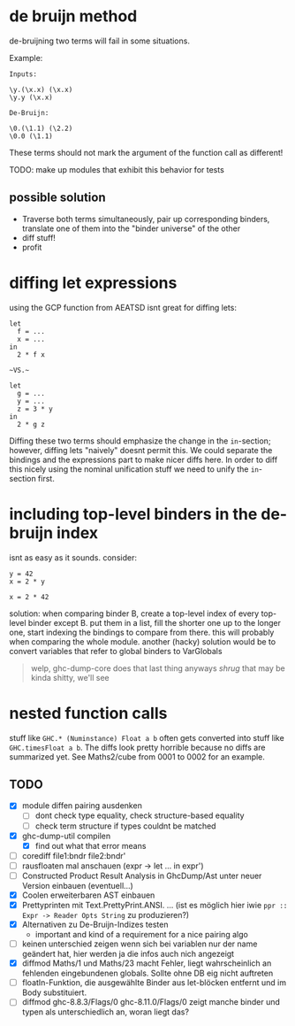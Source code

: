 # de bruijn method

de-bruijning two terms will fail in some situations.

Example:

```
Inputs:

\y.(\x.x) (\x.x)
\y.y (\x.x)

De-Bruijn:

\0.(\1.1) (\2.2)
\0.0 (\1.1)
```

These terms should not mark the argument of the function call as different!

TODO: make up modules that exhibit this behavior for tests

## possible solution

- Traverse both terms simultaneously, pair up corresponding binders, translate one of them into the "binder universe" of the other
- diff stuff!
- profit

# diffing let expressions

using the GCP function from AEATSD isnt great for diffing lets:

```
let
  f = ...
  x = ...
in
  2 * f x

~VS.~

let
  g = ...
  y = ...
  z = 3 * y
in
  2 * g z
```

Diffing these two terms should emphasize the change in the `in`-section; however, diffing lets "naively" doesnt permit this.
We could separate the bindings and the expressions part to make nicer diffs here.
In order to diff this nicely using the nominal unification stuff we need to unify the `in`-section first.

# including top-level binders in the de-bruijn index

isnt as easy as it sounds. consider:

```
y = 42
x = 2 * y
```

```
x = 2 * 42
```

solution: when comparing binder B, create a top-level index of every top-level binder except B.
put them in a list, fill the shorter one up to the longer one, start indexing the bindings to compare from there.
this will probably when comparing the whole module.
another (hacky) solution would be to convert variables that refer to global binders to VarGlobals

> welp, ghc-dump-core does that last thing anyways *shrug*
> that may be kinda shitty, we'll see

# nested function calls

stuff like `GHC.* (Numinstance) Float a b` often gets converted into stuff like `GHC.timesFloat a b`.
The diffs look pretty horrible because no diffs are summarized yet.
See Maths2/cube from 0001 to 0002 for an example.

## TODO

- [x] module diffen pairing ausdenken
  - [ ] dont check type equality, check structure-based equality
  - [ ] check term structure if types couldnt be matched
- [x] ghc-dump-util compilen
  - [x] find out what that error means
- [ ] corediff file1:bndr file2:bndr'
- [ ] rausfloaten mal anschauen (expr -> let ... in expr')
- [ ] Constructed Product Result Analysis in GhcDump/Ast unter neuer Version einbauen (eventuell...)
- [x] Coolen erweiterbaren AST einbauen
- [x] Prettyprinten mit Text.PrettyPrint.ANSI. ... (ist es möglich hier iwie `ppr :: Expr -> Reader Opts String` zu produzieren?)
- [x] Alternativen zu De-Bruijn-Indizes testen
  - important and kind of a requirement for a nice pairing algo
- [ ] keinen unterschied zeigen wenn sich bei variablen nur der name geändert hat, hier werden ja die infos auch nich angezeigt
- [x] diffmod Maths/1 und Maths/23 macht Fehler, liegt wahrscheinlich an fehlenden eingebundenen globals. Sollte ohne DB eig nicht auftreten
- [ ] floatIn-Funktion, die ausgewählte Binder aus let-blöcken entfernt und im Body substituiert.
- [ ] diffmod ghc-8.8.3/Flags/0 ghc-8.11.0/Flags/0 zeigt manche binder und typen als unterschiedlich an, woran liegt das?
